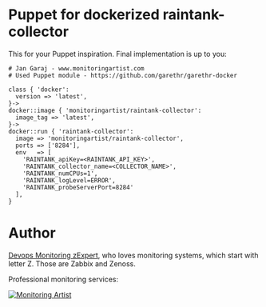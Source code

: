 # Puppet for dockerized raintank-collector

This for your Puppet inspiration. Final implementation is up to you:

```
# Jan Garaj - www.monitoringartist.com
# Used Puppet module - https://github.com/garethr/garethr-docker

class { 'docker':
  version => 'latest',
}->
docker::image { 'monitoringartist/raintank-collector':
  image_tag => 'latest',
}->
docker::run { 'raintank-collector':
  image => 'monitoringartist/raintank-collector',
  ports => ['8284'],
  env   => [
    'RAINTANK_apiKey=<RAINTANK_API_KEY>', 
    'RAINTANK_collector_name=<COLLECTOR_NAME>',
    'RAINTANK_numCPUs=1',
    'RAINTANK_logLevel=ERROR',
    'RAINTANK_probeServerPort=8284'
  ],
}
```

Author
======

[Devops Monitoring zExpert](http://www.jangaraj.com 'DevOps / Docker / Kubernetes / Zabbix / Zenoss / Monitoring'), 
who loves monitoring systems, which start with letter Z. 
Those are Zabbix and Zenoss.

Professional monitoring services:

[![Monitoring Artist](http://monitoringartist.com/img/github-monitoring-artist-logo.jpg)](http://www.monitoringartist.com 'DevOps / Docker / Kubernetes / Zabbix / Zenoss / Monitoring')
